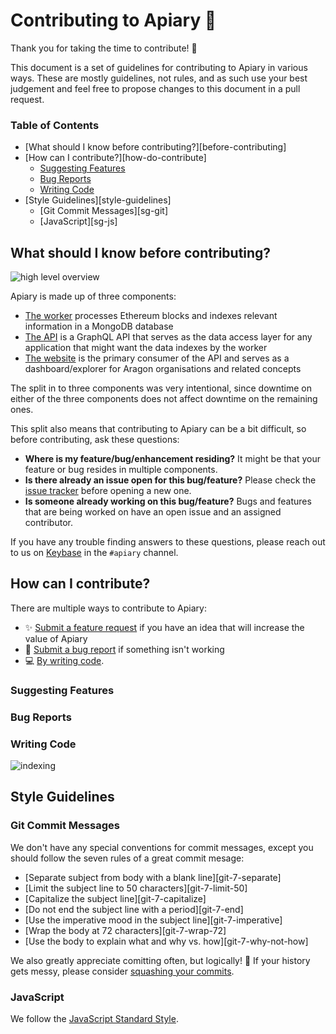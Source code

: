 # Contributing to Apiary 🐝

Thank you for taking the time to contribute! 🎉

This document is a set of guidelines for contributing to Apiary in various ways. These are mostly guidelines, not rules, and as such use your best judgement and feel free to propose changes to this document in a pull request.

### Table of Contents

- [What should I know before contributing?][before-contributing]
- [How can I contribute?][how-do-contribute]
  - [Suggesting Features][feature-request]
  - [Bug Reports][bug-report]
  - [Writing Code][technical]
- [Style Guidelines][style-guidelines]
  - [Git Commit Messages][sg-git]
  - [JavaScript][sg-js]

## What should I know before contributing?

![high level overview](https://i.imgur.com/Q5xcAcY.png)

Apiary is made up of three components:

- [The worker][worker-src] processes Ethereum blocks and indexes relevant information in a MongoDB database
- [The API][api-src] is a GraphQL API that serves as the data access layer for any application that might want the data indexes by the worker
- [The website][website-src] is the primary consumer of the API and serves as a dashboard/explorer for Aragon organisations and related concepts

The split in to three components was very intentional, since downtime on either of the three components does not affect downtime on the remaining ones.

This split also means that contributing to Apiary can be a bit difficult, so before contributing, ask these questions:

- **Where is my feature/bug/enhancement residing?** It might be that your feature or bug resides in multiple components.
- **Is there already an issue open for this bug/feature?** Please check the [issue tracker][issues] before opening a new one.
- **Is someone already working on this bug/feature?** Bugs and features that are being worked on have an open issue and an assigned contributor.

If you have any trouble finding answers to these questions, please reach out to us on [Keybase][keybase] in the ``#apiary`` channel.

## How can I contribute?

There are multiple ways to contribute to Apiary:

- ✨ [Submit a feature request][feature-request] if you have an idea that will increase the value of Apiary
- 🐛 [Submit a bug report][bug-report] if something isn't working
- 💻 [By writing code][technical].

### Suggesting Features

### Bug Reports

### Writing Code

![indexing](https://i.imgur.com/6TF2JWC.png)

## Style Guidelines

### Git Commit Messages

We don't have any special conventions for commit messages, except you should follow the seven rules of a great commit mesage:

- [Separate subject from body with a blank line][git-7-separate]
- [Limit the subject line to 50 characters][git-7-limit-50]
- [Capitalize the subject line][git-7-capitalize]
- [Do not end the subject line with a period][git-7-end]
- [Use the imperative mood in the subject line][git-7-imperative]
- [Wrap the body at 72 characters][git-7-wrap-72]
- [Use the body to explain what and why vs. how][git-7-why-not-how]

We also greatly appreciate comitting often, but logically! 🙇 If your history gets messy, please consider [squashing your commits][git-squashing].

### JavaScript

We follow the [JavaScript Standard Style][standard-js].

[feature-request]: #
[bug-report]: #
[technical]: #

[worker-src]: #
[api-src]: #
[website-src]: #

[issues]: #

[keybase]: #

[git-squashing]: #

[standard-js]: https://standardjs.com/
